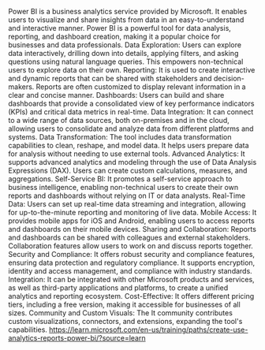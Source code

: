 Power BI is a business analytics service provided by Microsoft. It enables users to visualize and share insights from data in an easy-to-understand and interactive manner. Power BI is a powerful tool for data analysis, reporting, and dashboard creation, making it a popular choice for businesses and data professionals.
Data Exploration: Users can explore data interactively, drilling down into details, applying filters, and asking questions using natural language queries. This empowers non-technical users to explore data on their own.
Reporting: It is used to create interactive and dynamic reports that can be shared with stakeholders and decision-makers. Reports are often customized to display relevant information in a clear and concise manner.
Dashboards: Users can build and share dashboards that provide a consolidated view of key performance indicators (KPIs) and critical data metrics in real-time.
Data Integration: It can connect to a wide range of data sources, both on-premises and in the cloud, allowing users to consolidate and analyze data from different platforms and systems.
Data Transformation: The tool includes data transformation capabilities to clean, reshape, and model data. It helps users prepare data for analysis without needing to use external tools.
Advanced Analytics: It supports advanced analytics and modeling through the use of Data Analysis Expressions (DAX). Users can create custom calculations, measures, and aggregations.
Self-Service BI: It promotes a self-service approach to business intelligence, enabling non-technical users to create their own reports and dashboards without relying on IT or data analysts.
Real-Time Data: Users can set up real-time data streaming and integration, allowing for up-to-the-minute reporting and monitoring of live data.
Mobile Access: It provides mobile apps for iOS and Android, enabling users to access reports and dashboards on their mobile devices.
Sharing and Collaboration: Reports and dashboards can be shared with colleagues and external stakeholders. Collaboration features allow users to work on and discuss reports together.
Security and Compliance: It offers robust security and compliance features, ensuring data protection and regulatory compliance. It supports encryption, identity and access management, and compliance with industry standards.
Integration: It can be integrated with other Microsoft products and services, as well as third-party applications and platforms, to create a unified analytics and reporting ecosystem.
Cost-Effective: It offers different pricing tiers, including a free version, making it accessible for businesses of all sizes.
Community and Custom Visuals: The It community contributes custom visualizations, connectors, and extensions, expanding the tool's capabilities.
https://learn.microsoft.com/en-us/training/paths/create-use-analytics-reports-power-bi/?source=learn
